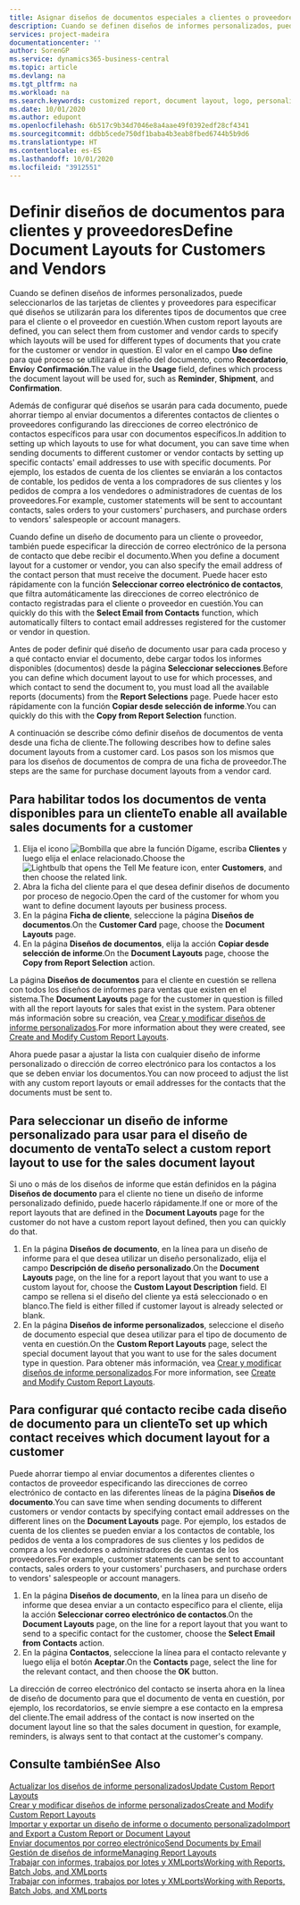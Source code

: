 ```yaml
---
title: Asignar diseños de documentos especiales a clientes o proveedores | Documentos de Microsoft
description: Cuando se definen diseños de informes personalizados, puede seleccionarlos de las tarjetas de clientes y proveedores para especificar que los diseños seleccionados se utilizarán para los documentos que cree para el cliente o el proveedor en cuestión.
services: project-madeira
documentationcenter: ''
author: SorenGP
ms.service: dynamics365-business-central
ms.topic: article
ms.devlang: na
ms.tgt_pltfrm: na
ms.workload: na
ms.search.keywords: customized report, document layout, logo, personalize
ms.date: 10/01/2020
ms.author: edupont
ms.openlocfilehash: 6b517c9b34d7046e8a4aae49f0392edf28cf4341
ms.sourcegitcommit: ddbb5cede750df1baba4b3eab8fbed6744b5b9d6
ms.translationtype: HT
ms.contentlocale: es-ES
ms.lasthandoff: 10/01/2020
ms.locfileid: "3912551"
---
```

# <a name="define-document-layouts-for-customers-and-vendors"></a><span data-ttu-id="2f467-103">Definir diseños de documentos para clientes y proveedores</span><span class="sxs-lookup"><span data-stu-id="2f467-103">Define Document Layouts for Customers and Vendors</span></span>
<span data-ttu-id="2f467-104">Cuando se definen diseños de informes personalizados, puede seleccionarlos de las tarjetas de clientes y proveedores para especificar qué diseños se utilizarán para los diferentes tipos de documentos que cree para el cliente o el proveedor en cuestión.</span><span class="sxs-lookup"><span data-stu-id="2f467-104">When custom report layouts are defined, you can select them from customer and vendor cards to specify which layouts will be used for different types of documents that you crate for the customer or vendor in question.</span></span> <span data-ttu-id="2f467-105">El valor en el campo **Uso** define para qué proceso se utilizará el diseño del documento, como **Recordatorio**, **Envío**y **Confirmación**.</span><span class="sxs-lookup"><span data-stu-id="2f467-105">The value in the **Usage** field, defines which process the document layout will be used for, such as **Reminder**, **Shipment**, and **Confirmation**.</span></span>

<span data-ttu-id="2f467-106">Además de configurar qué diseños se usarán para cada documento, puede ahorrar tiempo al enviar documentos a diferentes contactos de clientes o proveedores configurando las direcciones de correo electrónico de contactos específicos para usar con documentos específicos.</span><span class="sxs-lookup"><span data-stu-id="2f467-106">In addition to setting up which layouts to use for what document, you can save time when sending documents to different customer or vendor contacts by setting up specific contacts' email addresses to use with specific documents.</span></span> <span data-ttu-id="2f467-107">Por ejemplo, los estados de cuenta de los clientes se enviarán a los contactos de contable, los pedidos de venta a los compradores de sus clientes y los pedidos de compra a los vendedores o administradores de cuentas de los proveedores.</span><span class="sxs-lookup"><span data-stu-id="2f467-107">For example, customer statements will be sent to accountant contacts, sales orders to your customers' purchasers, and purchase orders to vendors' salespeople or account managers.</span></span>

<span data-ttu-id="2f467-108">Cuando define un diseño de documento para un cliente o proveedor, también puede especificar la dirección de correo electrónico de la persona de contacto que debe recibir el documento.</span><span class="sxs-lookup"><span data-stu-id="2f467-108">When you define a document layout for a customer or vendor, you can also specify the email address of the contact person that must receive the document.</span></span> <span data-ttu-id="2f467-109">Puede hacer esto rápidamente con la función **Seleccionar correo electrónico de contactos**, que filtra automáticamente las direcciones de correo electrónico de contacto registradas para el cliente o proveedor en cuestión.</span><span class="sxs-lookup"><span data-stu-id="2f467-109">You can quickly do this with the **Select Email from Contacts** function, which automatically filters to contact email addresses registered for the customer or vendor in question.</span></span>

<span data-ttu-id="2f467-110">Antes de poder definir qué diseño de documento usar para cada proceso y a qué contacto enviar el documento, debe cargar todos los informes disponibles (documentos) desde la página **Seleccionar selecciones**.</span><span class="sxs-lookup"><span data-stu-id="2f467-110">Before you can define which document layout to use for which processes, and which contact to send the document to, you must load all the available reports (documents) from the **Report Selections** page.</span></span> <span data-ttu-id="2f467-111">Puede hacer esto rápidamente con la función **Copiar desde selección de informe**.</span><span class="sxs-lookup"><span data-stu-id="2f467-111">You can quickly do this with the **Copy from Report Selection** function.</span></span>

<span data-ttu-id="2f467-112">A continuación se describe cómo definir diseños de documentos de venta desde una ficha de cliente.</span><span class="sxs-lookup"><span data-stu-id="2f467-112">The following describes how to define sales document layouts from a customer card.</span></span> <span data-ttu-id="2f467-113">Los pasos son los mismos que para los diseños de documentos de compra de una ficha de proveedor.</span><span class="sxs-lookup"><span data-stu-id="2f467-113">The steps are the same for purchase document layouts from a vendor card.</span></span>

## <a name="to-enable-all-available-sales-documents-for-a-customer"></a><span data-ttu-id="2f467-114">Para habilitar todos los documentos de venta disponibles para un cliente</span><span class="sxs-lookup"><span data-stu-id="2f467-114">To enable all available sales documents for a customer</span></span>
1. <span data-ttu-id="2f467-115">Elija el icono ![Bombilla que abre la función Dígame](media/ui-search/search_small.png "Dígame qué desea hacer"), escriba **Clientes** y luego elija el enlace relacionado.</span><span class="sxs-lookup"><span data-stu-id="2f467-115">Choose the ![Lightbulb that opens the Tell Me feature](media/ui-search/search_small.png "Tell me what you want to do") icon, enter **Customers**, and then choose the related link.</span></span>
2. <span data-ttu-id="2f467-116">Abra la ficha del cliente para el que desea definir diseños de documento por proceso de negocio.</span><span class="sxs-lookup"><span data-stu-id="2f467-116">Open the card of the customer for whom you want to define document layouts per business process.</span></span>
3. <span data-ttu-id="2f467-117">En la página **Ficha de cliente**, seleccione la página **Diseños de documentos**.</span><span class="sxs-lookup"><span data-stu-id="2f467-117">On the **Customer Card** page, choose the **Document Layouts** page.</span></span>
4. <span data-ttu-id="2f467-118">En la página **Diseños de documentos**, elija la acción **Copiar desde selección de informe**.</span><span class="sxs-lookup"><span data-stu-id="2f467-118">On the **Document Layouts** page, choose the **Copy from Report Selection** action.</span></span>

<span data-ttu-id="2f467-119">La página **Diseños de documentos** para el cliente en cuestión se rellena con todos los diseños de informes para ventas que existen en el sistema.</span><span class="sxs-lookup"><span data-stu-id="2f467-119">The **Document Layouts** page for the customer in question is filled with all the report layouts for sales that exist in the system.</span></span> <span data-ttu-id="2f467-120">Para obtener más información sobre su creación, vea [Crear y modificar diseños de informe personalizados](ui-how-create-custom-report-layout.md).</span><span class="sxs-lookup"><span data-stu-id="2f467-120">For more information about they were created, see [Create and Modify Custom Report Layouts](ui-how-create-custom-report-layout.md).</span></span>

<span data-ttu-id="2f467-121">Ahora puede pasar a ajustar la lista con cualquier diseño de informe personalizado o dirección de correo electrónico para los contactos a los que se deben enviar los documentos.</span><span class="sxs-lookup"><span data-stu-id="2f467-121">You can now proceed to adjust the list with any custom report layouts or email addresses for the contacts that the documents must be sent to.</span></span>

## <a name="to-select-a-custom-report-layout-to-use-for-the-sales-document-layout"></a><span data-ttu-id="2f467-122">Para seleccionar un diseño de informe personalizado para usar para el diseño de documento de venta</span><span class="sxs-lookup"><span data-stu-id="2f467-122">To select a custom report layout to use for the sales document layout</span></span>
<span data-ttu-id="2f467-123">Si uno o más de los diseños de informe que están definidos en la página **Diseños de documento** para el cliente no tiene un diseño de informe personalizado definido, puede hacerlo rápidamente.</span><span class="sxs-lookup"><span data-stu-id="2f467-123">If one or more of the report layouts that are defined in the **Document Layouts** page for the customer do not have a custom report layout defined, then you can quickly do that.</span></span>

1. <span data-ttu-id="2f467-124">En la página **Diseños de documento**, en la línea para un diseño de informe para el que desea utilizar un diseño personalizado, elija el campo **Descripción de diseño personalizado**.</span><span class="sxs-lookup"><span data-stu-id="2f467-124">On the **Document Layouts** page, on the line for a report layout that you want to use a custom layout for, choose the **Custom Layout Description** field.</span></span> <span data-ttu-id="2f467-125">El campo se rellena si el diseño del cliente ya está seleccionado o en blanco.</span><span class="sxs-lookup"><span data-stu-id="2f467-125">The field is either filled if customer layout is already selected or blank.</span></span>
2. <span data-ttu-id="2f467-126">En la página **Diseños de informe personalizados**, seleccione el diseño de documento especial que desea utilizar para el tipo de documento de venta en cuestión.</span><span class="sxs-lookup"><span data-stu-id="2f467-126">On the **Custom Report Layouts** page, select the special document layout that you want to use for the sales document type in question.</span></span> <span data-ttu-id="2f467-127">Para obtener más información, vea [Crear y modificar diseños de informe personalizados](ui-how-create-custom-report-layout.md).</span><span class="sxs-lookup"><span data-stu-id="2f467-127">For more information, see [Create and Modify Custom Report Layouts](ui-how-create-custom-report-layout.md).</span></span>

## <a name="to-set-up-which-contact-receives-which-document-layout-for-a-customer"></a><span data-ttu-id="2f467-128">Para configurar qué contacto recibe cada diseño de documento para un cliente</span><span class="sxs-lookup"><span data-stu-id="2f467-128">To set up which contact receives which document layout for a customer</span></span>
<span data-ttu-id="2f467-129">Puede ahorrar tiempo al enviar documentos a diferentes clientes o contactos de proveedor especificando las direcciones de correo electrónico de contacto en las diferentes líneas de la página **Diseños de documento**.</span><span class="sxs-lookup"><span data-stu-id="2f467-129">You can save time when sending documents to different customers or vendor contacts by specifying contact email addresses on the different lines on the **Document Layouts** page.</span></span> <span data-ttu-id="2f467-130">Por ejemplo, los estados de cuenta de los clientes se pueden enviar a los contactos de contable, los pedidos de venta a los compradores de sus clientes y los pedidos de compra a los vendedores o administradores de cuentas de los proveedores.</span><span class="sxs-lookup"><span data-stu-id="2f467-130">For example, customer statements can be sent to accountant contacts, sales orders to your customers' purchasers, and purchase orders to vendors' salespeople or account managers.</span></span>

1. <span data-ttu-id="2f467-131">En la página **Diseños de documento**, en la línea para un diseño de informe que desea enviar a un contacto específico para el cliente, elija la acción **Seleccionar correo electrónico de contactos**.</span><span class="sxs-lookup"><span data-stu-id="2f467-131">On the **Document Layouts** page, on the line for a report layout that you want to send to a specific contact for the customer, choose the **Select Email from Contacts** action.</span></span>
2. <span data-ttu-id="2f467-132">En la página **Contactos**, seleccione la línea para el contacto relevante y luego elija el botón **Aceptar**.</span><span class="sxs-lookup"><span data-stu-id="2f467-132">On the **Contacts** page, select the line for the relevant contact, and then choose the **OK** button.</span></span>

<span data-ttu-id="2f467-133">La dirección de correo electrónico del contacto se inserta ahora en la línea de diseño de documento para que el documento de venta en cuestión, por ejemplo, los recordatorios, se envíe siempre a ese contacto en la empresa del cliente.</span><span class="sxs-lookup"><span data-stu-id="2f467-133">The email address of the contact is now inserted on the document layout line so that the sales document in question, for example, reminders, is always sent to that contact at the customer's company.</span></span>

## <a name="see-also"></a><span data-ttu-id="2f467-134">Consulte también</span><span class="sxs-lookup"><span data-stu-id="2f467-134">See Also</span></span>  
[<span data-ttu-id="2f467-135">Actualizar los diseños de informe personalizados</span><span class="sxs-lookup"><span data-stu-id="2f467-135">Update Custom Report Layouts</span></span>](ui-update-report-layouts.md)  
[<span data-ttu-id="2f467-136">Crear y modificar diseños de informe personalizados</span><span class="sxs-lookup"><span data-stu-id="2f467-136">Create and Modify Custom Report Layouts</span></span>](ui-how-create-custom-report-layout.md)  
[<span data-ttu-id="2f467-137">Importar y exportar un diseño de informe o documento personalizado</span><span class="sxs-lookup"><span data-stu-id="2f467-137">Import and Export a Custom Report or Document Layout</span></span>](ui-how-import-and-export-report-layout.md)  
[<span data-ttu-id="2f467-138">Enviar documentos por correo electrónico</span><span class="sxs-lookup"><span data-stu-id="2f467-138">Send Documents by Email</span></span>](ui-how-send-documents-email.md)  
[<span data-ttu-id="2f467-139">Gestión de diseños de informe</span><span class="sxs-lookup"><span data-stu-id="2f467-139">Managing Report Layouts</span></span>](ui-manage-report-layouts.md)  
[<span data-ttu-id="2f467-140">Trabajar con informes, trabajos por lotes y XMLports</span><span class="sxs-lookup"><span data-stu-id="2f467-140">Working with Reports, Batch Jobs, and XMLports</span></span>](ui-work-report.md)  
[<span data-ttu-id="2f467-141">Trabajar con informes, trabajos por lotes y XMLports</span><span class="sxs-lookup"><span data-stu-id="2f467-141">Working with Reports, Batch Jobs, and XMLports</span></span>](ui-work-report.md)  
